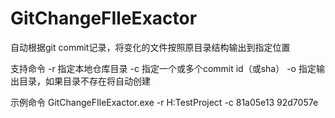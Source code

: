 # GitChangeFIleExactor
自动根据git commit记录，将变化的文件按照原目录结构输出到指定位置

支持命令
-r 指定本地仓库目录
-c 指定一个或多个commit id（或sha）
-o 指定输出目录，如果目录不存在将自动创建

示例命令
GitChangeFIleExactor.exe -r H:TestProject -c 81a05e13 92d7057e
